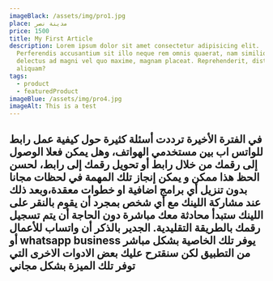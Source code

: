 ```yaml
---
imageBlack: /assets/img/pro1.jpg
place: مدينة نصر
price: 1500
title: My First Article
description: Lorem ipsum dolor sit amet consectetur adipisicing elit.
  Perferendis accusantium sit illo neque rem omnis quaerat, nam similique vitae
  delectus ad magni vel quo maxime, magnam placeat. Reprehenderit, distinctio
  aliquam?
tags:
  - product
  - featuredProduct
imageBlue: /assets/img/pro4.jpg
imageAlt: This is a test
---
```

## في الفترة الأخيرة ترددت أسئلة كثيرة حول كيفية عمل رابط للواتس اب بين مستخدمي الهواتف، وهل يمكن فعلا الوصول إلى رقمك من خلال رابط أو تحويل رقمك إلى رابط، لحسن الحظ هذا ممكن و يمكن إنجاز تلك المهمة في لحظات مجانا بدون تنزيل أي برامج اضافية او خطوات معقدة،وبعد ذلك عند مشاركة اللينك مع أي شخص بمجرد أن يقوم بالنقر على اللينك ستبدأ محادثة معك مباشرة دون الحاجة أن يتم تسجيل رقمك بالطريقة التقليدية. الجدير بالذكر أن واتساب للأعمال أو whatsapp business يوفر تلك الخاصية بشكل مباشر من التطبيق لكن سنقترح عليك بعض الادوات الاخرى التي توفر تلك الميزة بشكل مجاني

![]()